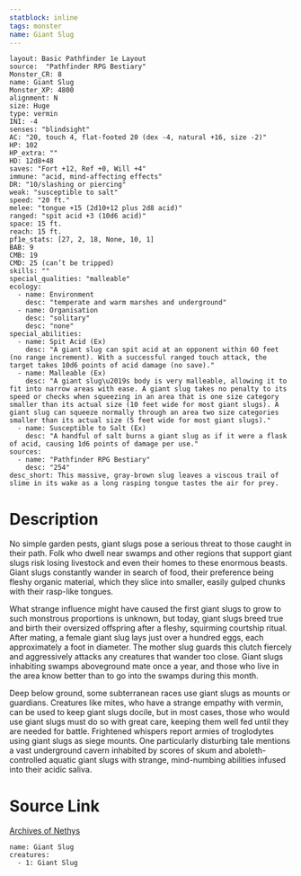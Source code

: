 ```yaml
---
statblock: inline
tags: monster
name: Giant Slug
---
```

```statblock
layout: Basic Pathfinder 1e Layout
source:  "Pathfinder RPG Bestiary"
Monster_CR: 8
name: Giant Slug
Monster_XP: 4800
alignment: N
size: Huge
type: vermin
INI: -4
senses: "blindsight"
AC: "20, touch 4, flat-footed 20 (dex -4, natural +16, size -2)"
HP: 102
HP_extra: ""
HD: 12d8+48
saves: "Fort +12, Ref +0, Will +4"
immune: "acid, mind-affecting effects"
DR: "10/slashing or piercing"
weak: "susceptible to salt"
speed: "20 ft."
melee: "tongue +15 (2d10+12 plus 2d8 acid)"
ranged: "spit acid +3 (10d6 acid)"
space: 15 ft.
reach: 15 ft.
pf1e_stats: [27, 2, 18, None, 10, 1]
BAB: 9
CMB: 19
CMD: 25 (can’t be tripped)
skills: ""
special_qualities: "malleable"
ecology:
  - name: Environment
    desc: "temperate and warm marshes and underground"
  - name: Organisation
    desc: "solitary"
    desc: "none"
special_abilities:
  - name: Spit Acid (Ex)
    desc: "A giant slug can spit acid at an opponent within 60 feet (no range increment). With a successful ranged touch attack, the target takes 10d6 points of acid damage (no save)."
  - name: Malleable (Ex)
    desc: "A giant slug\u2019s body is very malleable, allowing it to fit into narrow areas with ease. A giant slug takes no penalty to its speed or checks when squeezing in an area that is one size category smaller than its actual size (10 feet wide for most giant slugs). A giant slug can squeeze normally through an area two size categories smaller than its actual size (5 feet wide for most giant slugs)."
  - name: Susceptible to Salt (Ex)
    desc: "A handful of salt burns a giant slug as if it were a flask of acid, causing 1d6 points of damage per use."
sources:
  - name: "Pathfinder RPG Bestiary"
    desc: "254"
desc_short: This massive, gray-brown slug leaves a viscous trail of slime in its wake as a long rasping tongue tastes the air for prey.
```
# Description
No simple garden pests, giant slugs pose a serious threat to those caught in their path. Folk who dwell near swamps and other regions that support giant slugs risk losing livestock and even their homes to these enormous beasts. Giant slugs constantly wander in search of food, their preference being fleshy organic material, which they slice into smaller, easily gulped chunks with their rasp-like tongues.

What strange influence might have caused the first giant slugs to grow to such monstrous proportions is unknown, but today, giant slugs breed true and birth their oversized offspring after a fleshy, squirming courtship ritual. After mating, a female giant slug lays just over a hundred eggs, each approximately a foot in diameter. The mother slug guards this clutch fiercely and aggressively attacks any creatures that wander too close. Giant slugs inhabiting swamps aboveground mate once a year, and those who live in the area know better than to go into the swamps during this month.

Deep below ground, some subterranean races use giant slugs as mounts or guardians. Creatures like mites, who have a strange empathy with vermin, can be used to keep giant slugs docile, but in most cases, those who would use giant slugs must do so with great care, keeping them well fed until they are needed for battle. Frightened whispers report armies of troglodytes using giant slugs as siege mounts. One particularly disturbing tale mentions a vast underground cavern inhabited by scores of skum and aboleth-controlled aquatic giant slugs with strange, mind-numbing abilities infused into their acidic saliva.
# Source Link
[Archives of Nethys](https://aonprd.com/MonsterDisplay.aspx?ItemName=Giant%20Slug)
```encounter-table
name: Giant Slug
creatures:
  - 1: Giant Slug
```
